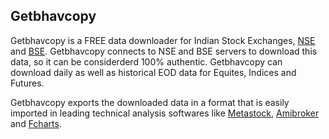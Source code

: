## Getbhavcopy

Getbhavcopy is a FREE data downloader for Indian Stock Exchanges, [NSE][1] and [BSE][2].  Getbhavcopy connects to NSE and BSE servers to download this data, so it can be considerderd 100% authentic. Getbhavcopy can download daily as well as historical EOD data for Equites, Indices and Futures. 

Getbhavcopy exports the downloaded data in a format that is easily imported in leading technical analysis softwares like [Metastock][3], [Amibroker][4] and [Fcharts][5].



[1]: https://www.nseindia.com/
[2]: http://www.bseindia.com/
[3]: http://www.metastock.com/
[4]: https://www.amibroker.com/
[5]: http://www.spacejock.com/FreechartsSE.html

